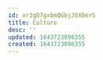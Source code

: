 ```yaml
---
id: xr2gO7gxbmQGbjJVXOerS
title: Culture
desc: ''
updated: 1643723096355
created: 1643723096355
---
```


